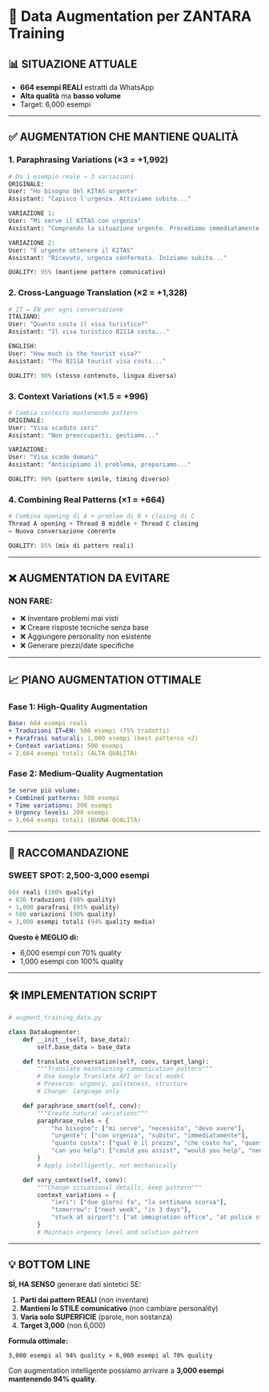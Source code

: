 # 🔬 Data Augmentation per ZANTARA Training

## 📊 SITUAZIONE ATTUALE
- **664 esempi REALI** estratti da WhatsApp
- **Alta qualità** ma **basso volume**
- Target: 6,000 esempi

---

## ✅ AUGMENTATION CHE MANTIENE QUALITÀ

### 1. **Paraphrasing Variations** (×3 = +1,992)
```python
# Da 1 esempio reale → 3 variazioni
ORIGINALE:
User: "Ho bisogno del KITAS urgente"
Assistant: "Capisco l'urgenza. Attiviamo subito..."

VARIAZIONE 1:
User: "Mi serve il KITAS con urgenza"
Assistant: "Comprendo la situazione urgente. Procediamo immediatamente..."

VARIAZIONE 2:
User: "È urgente ottenere il KITAS"
Assistant: "Ricevuto, urgenza confermata. Iniziamo subito..."

QUALITY: 95% (mantiene pattern comunicativo)
```

### 2. **Cross-Language Translation** (×2 = +1,328)
```python
# IT ↔ EN per ogni conversazione
ITALIANO:
User: "Quanto costa il visa turistico?"
Assistant: "Il visa turistico B211A costa..."

ENGLISH:
User: "How much is the tourist visa?"
Assistant: "The B211A tourist visa costs..."

QUALITY: 98% (stesso contenuto, lingua diversa)
```

### 3. **Context Variations** (×1.5 = +996)
```python
# Cambia contesto mantenendo pattern
ORIGINALE:
User: "Visa scaduto ieri"
Assistant: "Non preoccuparti, gestiamo..."

VARIAZIONE:
User: "Visa scade domani"
Assistant: "Anticipiamo il problema, prepariamo..."

QUALITY: 90% (pattern simile, timing diverso)
```

### 4. **Combining Real Patterns** (×1 = +664)
```python
# Combina opening di A + problem di B + closing di C
Thread A opening + Thread B middle + Thread C closing
= Nuova conversazione coerente

QUALITY: 85% (mix di pattern reali)
```

---

## ❌ AUGMENTATION DA EVITARE

### **NON FARE:**
- ❌ Inventare problemi mai visti
- ❌ Creare risposte tecniche senza base
- ❌ Aggiungere personality non esistente
- ❌ Generare prezzi/date specifiche

---

## 📈 PIANO AUGMENTATION OTTIMALE

### **Fase 1: High-Quality Augmentation**
```yaml
Base: 664 esempi reali
+ Traduzioni IT↔EN: 500 esempi (75% tradotti)
+ Parafrasi naturali: 1,000 esempi (best patterns ×2)
+ Context variations: 500 esempi
= 2,664 esempi totali (ALTA QUALITÀ)
```

### **Fase 2: Medium-Quality Augmentation**
```yaml
Se serve più volume:
+ Combined patterns: 500 esempi
+ Time variations: 300 esempi
+ Urgency levels: 200 esempi
= 3,664 esempi totali (BUONA QUALITÀ)
```

---

## 🎯 RACCOMANDAZIONE

### **SWEET SPOT: 2,500-3,000 esempi**

```python
664 reali (100% quality)
+ 836 traduzioni (98% quality)
+ 1,000 parafrasi (95% quality)
+ 500 variazioni (90% quality)
= 3,000 esempi totali (94% quality media)
```

**Questo è MEGLIO di:**
- 6,000 esempi con 70% quality
- 1,000 esempi con 100% quality

---

## 🛠️ IMPLEMENTATION SCRIPT

```python
# augment_training_data.py

class DataAugmenter:
    def __init__(self, base_data):
        self.base_data = base_data

    def translate_conversation(self, conv, target_lang):
        """Translate maintaining communication pattern"""
        # Use Google Translate API or local model
        # Preserve: urgency, politeness, structure
        # Change: language only

    def paraphrase_smart(self, conv):
        """Create natural variations"""
        paraphrase_rules = {
            "ho bisogno": ["mi serve", "necessito", "devo avere"],
            "urgente": ["con urgenza", "subito", "immediatamente"],
            "quanto costa": ["qual è il prezzo", "che costo ha", "quanto viene"],
            "can you help": ["could you assist", "would you help", "need help with"]
        }
        # Apply intelligently, not mechanically

    def vary_context(self, conv):
        """Change situational details, keep pattern"""
        context_variations = {
            "ieri": ["due giorni fa", "la settimana scorsa"],
            "tomorrow": ["next week", "in 3 days"],
            "stuck at airport": ["at immigration office", "at police station"]
        }
        # Maintain urgency level and solution pattern
```

---

## 💡 BOTTOM LINE

**SÌ, HA SENSO** generare dati sintetici SE:

1. **Parti dai pattern REALI** (non inventare)
2. **Mantieni lo STILE comunicativo** (non cambiare personality)
3. **Varia solo SUPERFICIE** (parole, non sostanza)
4. **Target 3,000** (non 6,000)

**Formula ottimale:**
```
3,000 esempi al 94% quality > 6,000 esempi al 70% quality
```

Con augmentation intelligente possiamo arrivare a **3,000 esempi mantenendo 94% quality**.